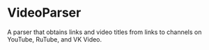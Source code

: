 # VideoParser
A parser that obtains links and video titles from links to channels on YouTube, RuTube, and VK Video.
